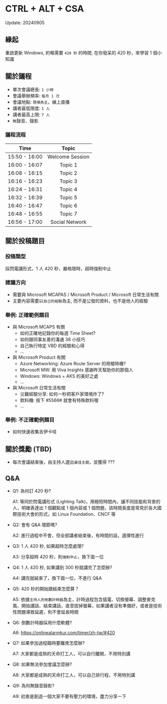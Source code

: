 # CTRL + ALT + CSA

Update: 20240905

## 緣起

重啟更新 Windows, 約略需要 `420 秒` 的時間, 在你發呆的 420 秒，來學習 1 個小知識

## 關於議程

- 單次會議總長: `1 小時`
- 會議舉辦頻率: `每月 1 次`
- 會議地點: `現場為主`，線上直播
- 講者最低限度: `1 人`
- 講者最高上限: `7 人`
- `無`錄音、錄影

### 議程流程

| Time 	| Topic 	|
|:---:	|:---:	|
| 15:50 - 16:00 	| Welcome Session 	|
| 16:00 - 16:07 	| Topic 1 	|
| 16:08 - 16:15 	| Topic 2 	|
| 16:16 - 16:23 	| Topic 3 	|
| 16:24 - 16:31 	| Topic 4 	|
| 16:32 - 16:39 	| Topic 5 	|
| 16:40 - 16:47 	| Topic 6 	|
| 16:48 - 16:55 	| Topic 7 	|
| 16:56 - 17:00 	| Social Network 	|

## 關於投稿題目

### 投稿類型

採閃電講形式，1 人 420 秒，嚴格限時，超時強制中止

### 建議方向

- 需要與 Microsoft MCAPAS / Microsoft Product / Microsoft 日常生活有關
- 主要內容需要以`自己的經驗`為主, 而不是公發的資料，也不是他人的經驗

### 舉例: 正確範例題目

- 與 Microsoft MCAPS 有關
  - 如何正確地記錄你的每週 Time Sheet?
  - 如何跟同事友善的溝通 38 小技巧
  - 自己執行特定 VBD 的經驗和心得
  - ...
- 與 Microsoft Product 有關
  - Azure Networking: Azure Route Server 的用槍時機?
  - Microsoft MW: 用 Viva Insights 感謝昨天幫助你的那個人
  - Windows: Windows + AKS 的美好之處
  - ...
- 與 Microsoft 日常生活有關
  - 災難經驗分享: 如何一秒把客戶家環境炸了?
  - 飲料機: 按下 #5566# 就會有特殊飲料喔
  - ...

### 舉例: 不正確範例題目

- 如何快速收集吉伊卡哇

## 關於獎勵 (TBD)

- 每次會議結束後，由主持人選出`最佳主題`，並獲得 ???

## Q&A

- Q1: 為何訂 420 秒?

  A1: 等同於閃電講形式 (Lighting Talk)，用極短時間內，讓不同技能和背景的人，明確表達出 1 個觀點或 1 個內容或 1 個問題，該時間長度是常見於各大國際技術大會的形式，如 Linux Foundation、CNCF 等

- Q2: 會有 Q&A 環節嗎?

  A2: 進行過程中不會，但全部講者結束後，有時間的話，選擇性進行

- Q3: 1 人 420 秒, 如果超時怎麼處理?

  A3: 分享超時 420 秒，則`強制中止`，換下面一位

- Q4: 1 人 420 秒, 如果講到 300 秒就講完了怎麼辦?

  A4: 講完就結束了，換下面一位，不進行 Q&A

- Q5: 420 秒的開始跟結束怎麼算？

  A5: 依據`主持人的倒數計時器`為主，計時過程包含插電、切換螢幕、調整麥克風、開始講話、結束講話，直至拔掉螢幕，如果講者沒有準備好，或者是技術性問題導致延遲，則不會延長時間

- Q6: 倒數計時器採用什麼軟體?

  A6: https://onlinealarmkur.com/timer/zh-tw/#420

- Q7: 如果參加過程臨時要離席怎麼辦?

  A7: 大家都是成熟的天命打工人，可以自行離開，不用特別講

- Q8: 如果無法參加會議怎麼辦?

  A8: 大家都是成熟的天命打工人，可以自己排行程，不用特別講

- Q9: 為何無錄音錄影?

  A9: 初衷是創造一個大家不要有壓力的環境，盡力分享一下
